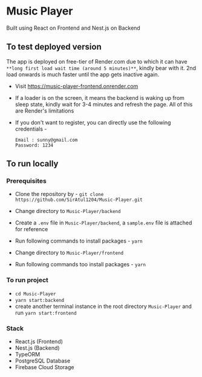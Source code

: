 # Music Player

Built using React on Frontend and Nest.js on Backend

## To test deployed version

The app is deployed on free-tier of Render.com due to which it can have `**long first load wait time (around 5 minutes)**`, kindly bear with it. 2nd load onwards is much faster until the app gets inactive again.

- Visit https://music-player-frontend.onrender.com

- If a loader is on the screen, it means the backend is waking up from sleep state, kindly wait for 3-4 minutes and refresh the page. All of this are Render's limitations

- If you don't want to register, you can directly use the following credentials -
  ```
  Email : sunny@gmail.com
  Password: 1234
  ```

## To run locally

### Prerequisites

- Clone the repository by - `git clone https://github.com/SirAtul1204/Music-Player.git`

- Change directory to `Music-Player/backend`

- Create a `.env` file in `Music-Player/backend`, a `sample.env` file is attached for reference

- Run following commands to install packages -
  `yarn`

- Change directory to `Music-Player/frontend`

- Run following commands too install packages -
  `yarn`

### To run project

- `cd Music-Player`
- `yarn start:backend`
- create another terminal instance in the root directory `Music-Player` and run `yarn start:frontend`

### Stack

- React.js (Frontend)
- Nest.js (Backend)
- TypeORM
- PostgreSQL Database
- Firebase Cloud Storage
